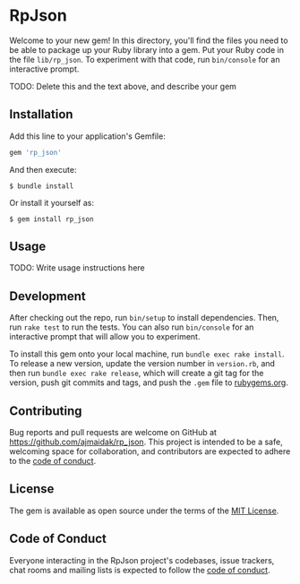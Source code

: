 # RpJson

Welcome to your new gem! In this directory, you'll find the files you need to be able to package up your Ruby library into a gem. Put your Ruby code in the file `lib/rp_json`. To experiment with that code, run `bin/console` for an interactive prompt.

TODO: Delete this and the text above, and describe your gem

## Installation

Add this line to your application's Gemfile:

```ruby
gem 'rp_json'
```

And then execute:

    $ bundle install

Or install it yourself as:

    $ gem install rp_json

## Usage

TODO: Write usage instructions here

## Development

After checking out the repo, run `bin/setup` to install dependencies. Then, run `rake test` to run the tests. You can also run `bin/console` for an interactive prompt that will allow you to experiment.

To install this gem onto your local machine, run `bundle exec rake install`. To release a new version, update the version number in `version.rb`, and then run `bundle exec rake release`, which will create a git tag for the version, push git commits and tags, and push the `.gem` file to [rubygems.org](https://rubygems.org).

## Contributing

Bug reports and pull requests are welcome on GitHub at https://github.com/ajmaidak/rp_json. This project is intended to be a safe, welcoming space for collaboration, and contributors are expected to adhere to the [code of conduct](https://github.com/ajmaidak/rp_json/blob/master/CODE_OF_CONDUCT.md).


## License

The gem is available as open source under the terms of the [MIT License](https://opensource.org/licenses/MIT).

## Code of Conduct

Everyone interacting in the RpJson project's codebases, issue trackers, chat rooms and mailing lists is expected to follow the [code of conduct](https://github.com/ajmaidak/rp_json/blob/master/CODE_OF_CONDUCT.md).
